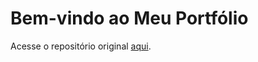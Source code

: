 # Bem-vindo ao Meu Portfólio
Acesse o repositório original [aqui](https://github.com/aprimeiradeads/cursoextensao.github.io).
